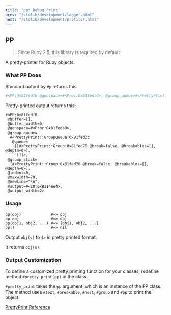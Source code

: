 ```yaml
---
title: 'pp: Debug Print'
prev: "/stdlib/development/logger.html"
next: "/stdlib/development/profiler.html"
---
```


## PP[](#pp)

> Since Ruby 2.5, this library is required by default

A pretty-printer for Ruby objects.

### What PP Does[](#what-pp-does)

Standard output by `#p` returns this:


```ruby
#<PP:0x81fedf0 @genspace=#<Proc:0x81feda0>, @group_queue=#<PrettyPrint::GroupQueue:0x81fed3c @queue=[[#<PrettyPrint::Group:0x81fed78 @breakables=[], @depth=0, @break=false>], []]>, @buffer=[], @newline="\n", @group_stack=[#<PrettyPrint::Group:0x81fed78 @breakables=[], @depth=0, @break=false>], @buffer_width=0, @indent=0, @maxwidth=79, @output_width=2, @output=#<IO:0x8114ee4>>
```

Pretty-printed output returns this:


```
#<PP:0x81fedf0
 @buffer=[],
 @buffer_width=0,
 @genspace=#<Proc:0x81feda0>,
 @group_queue=
  #<PrettyPrint::GroupQueue:0x81fed3c
   @queue=
    [[#<PrettyPrint::Group:0x81fed78 @break=false, @breakables=[], @depth=0>],
     []]>,
 @group_stack=
  [#<PrettyPrint::Group:0x81fed78 @break=false, @breakables=[], @depth=0>],
 @indent=0,
 @maxwidth=79,
 @newline="\n",
 @output=#<IO:0x8114ee4>,
 @output_width=2>
```

### Usage[](#usage)


```
pp(obj)             #=> obj
pp obj              #=> obj
pp(obj1, obj2, ...) #=> [obj1, obj2, ...]
pp()                #=> nil
```

Output `obj(s)` to `$>` in pretty printed format.

It returns `obj(s)`.

### Output Customization[](#output-customization)

To define a customized pretty printing function for your classes,
redefine method `#pretty_print(pp)` in the class.

`#pretty_print` takes the `pp` argument, which is an instance of the PP
class. The method uses `#text`, `#breakable`, `#nest`, `#group` and
`#pp` to print the object.



<a
href='https://ruby-doc.org/stdlib-2.6/libdoc/prettyprint/rdoc/PrettyPrint.html'
class='ruby-doc remote' target='_blank'>PrettyPrint Reference</a>

